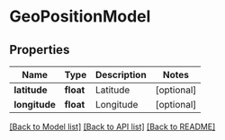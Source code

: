 # GeoPositionModel

## Properties
Name | Type | Description | Notes
------------ | ------------- | ------------- | -------------
**latitude** | **float** | Latitude | [optional] 
**longitude** | **float** | Longitude | [optional] 

[[Back to Model list]](../README.md#documentation-for-models) [[Back to API list]](../README.md#documentation-for-api-endpoints) [[Back to README]](../README.md)


